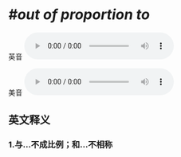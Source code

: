 # ***\#out of proportion to*** 
英音
<audio src="./media/out of proportion to1_AAC.aac" controls="controls"></audio>

美音
<audio src="./media/out of proportion to2_AAC.aac" controls="controls"></audio>



  

英文释义
---
### 1.**与…不成比例；和…不相称**  


